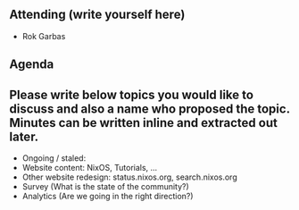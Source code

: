 ## Attending (write yourself here)
* Rok Garbas
## Agenda
## Please write below topics you would like to discuss and also a name who proposed the topic. Minutes can be written inline and extracted out later.
* Ongoing / staled:
* Website content: NixOS, Tutorials, ...
* Other website redesign: status.nixos.org, search.nixos.org
* Survey (What is the state of the community?)
* Analytics (Are we going in the right direction?)